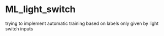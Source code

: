 # ML_light_switch
trying to implement automatic training based on labels only given by light switch inputs
